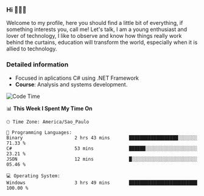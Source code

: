 


### Hi 🙋🏽‍♂️

Welcome to my profile, here you should find a little bit of everything, if something interests you, call me! Let's talk,
I am a young enthusiast and lover of technology, I like to observe and know how things really work behind the curtains, 
education will transform the world, especially when it is allied to technology.

### Detailed information
* Focused in aplications C# using .NET Framework
* **Course**: Analysis and systems development.

<!--START_SECTION:waka-->
![Code Time](http://img.shields.io/badge/Code%20Time-755%20hrs%2023%20mins-blue)

📊 **This Week I Spent My Time On** 

```text
🕑︎ Time Zone: America/Sao_Paulo

💬 Programming Languages: 
Binary                   2 hrs 43 mins       ██████████████████░░░░░░░   71.33 % 
C#                       53 mins             ██████░░░░░░░░░░░░░░░░░░░   23.21 % 
JSON                     12 mins             █░░░░░░░░░░░░░░░░░░░░░░░░   05.46 % 

💻 Operating System: 
Windows                  3 hrs 49 mins       █████████████████████████   100.00 % 
```


<!--END_SECTION:waka-->


